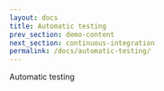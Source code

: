 ```yaml
---
layout: docs
title: Automatic testing
prev_section: demo-content
next_section: continuous-integration
permalink: /docs/automatic-testing/
---
```


Automatic testing